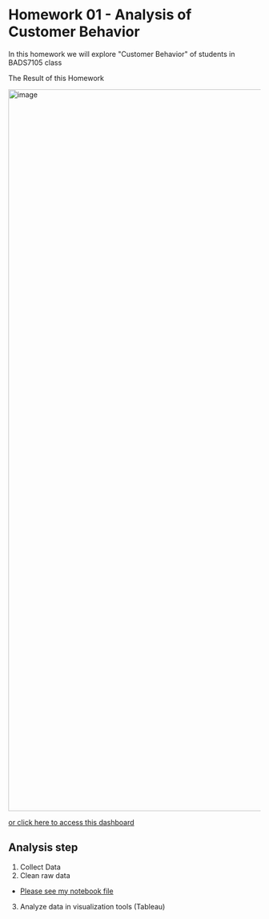 # Homework 01 - Analysis of Customer Behavior

In this homework we will explore "Customer Behavior" of students in BADS7105 class

The Result of this Homework

<img width="1440" alt="image" src="https://user-images.githubusercontent.com/76954323/116804394-8ad2d500-ab48-11eb-9caf-d0c22156a869.png">

[or click here to access this dashboard](https://public.tableau.com/views/Homework01-AnalysisofCustomerBehavior/CustomerBehaviorDashboard?:language=en&:display_count=y&publish=yes&:origin=viz_share_link)

## **Analysis step**
1) Collect Data
2) Clean raw data
- [Please see my notebook file](https://github.com/yothorn/BADS7105-CRM-analytics-and-intelligence/blob/main/Homework%2001/week1_customer_behavior.ipynb)
3) Analyze data in visualization tools (Tableau)

